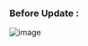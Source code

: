 ### Before Update :

![image](https://user-images.githubusercontent.com/113786234/235341027-631abc7e-51e8-4223-a874-4078551d16e9.png)
